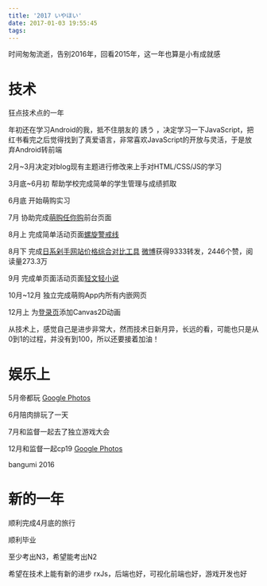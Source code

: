 ```yaml
---
title: '2017 いやほい'
date: 2017-01-03 19:55:45
tags:
---
```


时间匆匆流逝，告别2016年，回看2015年，这一年也算是小有成就感

<!-- more -->

# 技术
狂点技术点的一年

年初还在学习Android的我，抵不住朋友的 誘う ，决定学习一下JavaScript，把红书看完之后觉得找到了真爱语言，非常喜欢JavaScript的开放与灵活，于是放弃Android转前端

2月~3月决定对blog现有主题进行修改来上手对HTML/CSS/JS的学习

3月底~6月初 帮助学校完成简单的学生管理与成绩抓取

6月底 开始萌购实习

7月 协助完成[萌购任你购](http://rennigou.jp)前台页面

8月上 完成简单活动页面[螺旋警戒线](http://www.030buy.net/special/2016.8.9.hh/)

8月下 完成[日系剁手网站价格综合对比工具](http://works.xingoxu.com/buy-calc/) [微博](http://weibo.com/1804320382/E51AYqS9e?type=like)获得9333转发，2446个赞，阅读量273.3万

9月 完成单页面活动页面[轻文轻小说](http://www.030buy.net/special/2016.9.6.qwqxs/)

10月~12月 独立完成萌购App内所有内嵌网页

12月上 为[登录页](https://user.030buy.net/login)添加Canvas2D动画

从技术上，感觉自己是进步非常大，然而技术日新月异，长远的看，可能也只是从0到1的过程，并没有到100，所以还要接着加油！


# 娱乐上

5月帝都玩 [Google Photos](https://goo.gl/photos/QebSkK5bAivkywjL7)

6月陪肉排玩了一天

7月和监督一起去了独立游戏大会

12月和监督一起cp19 [Google Photos](https://goo.gl/photos/hrwJoTuMnZd7cXgD7)

bangumi 2016


# 新的一年

顺利完成4月底的旅行

顺利毕业

至少考出N3，希望能考出N2

希望在技术上能有新的进步 rxJs，后端也好，可视化前端也好，游戏开发也好





